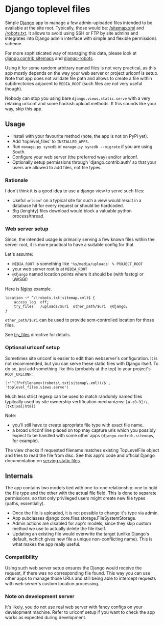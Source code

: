 # Django toplevel files

Simple [Django](http://djangoproject.com) app to manage a few admin-uploaded
files intended to be available at the site root. Typically, those would be:
[/sitemap.xml](http://www.sitemaps.org/) and
[/robots.txt](http://www.robotstxt.org/). It allows to avoid using SSH or
FTP by site admins and integrates into Django admin interface with simple and
flexible permissions scheme.

For more sophisticated way of managing this data, please look at
[django.contrib.sitemaps](https://docs.djangoproject.com/en/dev/ref/contrib/sitemaps/)
and [django-robots](https://github.com/jezdez/django-robots/).

Using it for some random arbitrary named files is not very practical, as this
app mostly depends on the way your web server or project urlconf is setup. Note
that app does not validate file path and allows to create a file within
subdirectories adjacent to `MEDIA_ROOT` (such files are not very useful
though).

Nobody can stop you using bare `django.views.static.serve` with a very
relaxing urlconf and some hackish upload methods. If this sounds like
your way, skip this app.

## Usage

 * Install with your favourite method (note, the app is not on PyPi yet).
 * Add 'toplevel_files' to `INSTALLED_APPS`.
 * Run `manage.py syncdb` or `manage.py syncdb --migrate` if you are using
  South.
 * Configure your web server (the preferred way) and/or urlconf.
 * Optionally setup permissions through 'django.contrib.auth' so that your
  users are allowed to add files, not file types.

### Rationale

I don't think it is a good idea to use a django view to serve such files:

 * Useful `urlconf` on a typical site for such a view would result in a
  database hit for every request or should be hardcoded.
 * Big (lenghty) files download would block a valuable python process/thread.

### Web server setup

Since, the intended usage is primarily serving a few known files within the
server root, it is more practical to have a suitable config for that.

Let's assume:

 * `MEDIA_ROOT` is something like `'%s/media/uploads' % PROJECT_ROOT`
 * your web server root is at `MEDIA_ROOT`
 * `@django` named location points where it should be (with fastcgi or uWSGI)

Here is [Nginx](http://nginx.org) example.

    location ~* ^/(robots.txt|sitemap.xml)$ {
        access_log  off;
        try_files   /uploads/$uri  other_path/$uri  @django;
    }

`other_path/$uri` can be used to provide scm-controlled location for those
files.

See [try_files](http://wiki.nginx.org/HttpCoreModule#try_files) directive for
details.

### Optional urlconf setup

Sometimes site urlconf is easier to edit than webserver's configuration. It is
not recommended, but you can serve these static files with Django itself.
To do so, just add something like this (probably at the top) to your project's
`ROOT_URLCONF`:

    (r'^(?P<filename>(robots\.txt|sitemap\.xml))/$', 'toplevel_files.views.serve')

Much less strict regexp can be used to match randomly named files typilcally
used by site ownership verfification mechanizms: ```[a-z0-9]+\.(txt|xml|html)```

Note:

 * you'll still have to create apropriate file type with exact file
  name.
 * a broad urlconf line placed on top may capture urls which you possibly
  expect to be handled with some other apps
  (`django.contrib.sitemaps`, for example).

The view checks if requested filename matches existing TopLevelFile object and
tries to read the file from disc. See this app's code and official Django
documentation on
[serving static files](https://docs.djangoproject.com/en/1.4/howto/static-files/#serving-other-directories).

## Internals

The app contains two models tied with one-to-one relationship: one to hold the
file type and the other with the actual file field. This is done to separate
permissions, so that only privileged users might create new file
types (paths, essentially).

 * Once the file is uploaded, it is not possible to change it's type via admin.
 * App subclasses django.core.files.storage.FileSystemStorage.
 * Admin actions are disabled for app's models, since they skip custom method
  we use to actually delete the file itself.
 * Updating an existing file would overwrite the target (unlike Django's
  default, wchich gives new file a unique non-conflicting name). This is what
  makes the app really useful.

### Compatibility

Using such web server setup ensures the Django would receive the request, if
there was no corresponding file found. This way you can use other apps to
manage those URLs and still being able to intercept requests with web server's
custom location processing.

### Note on development server

It's likely, you do not use real web server with fancy configs on your
development machine. Refer to urlconf setup if you want to check the app
works as expected during development.
